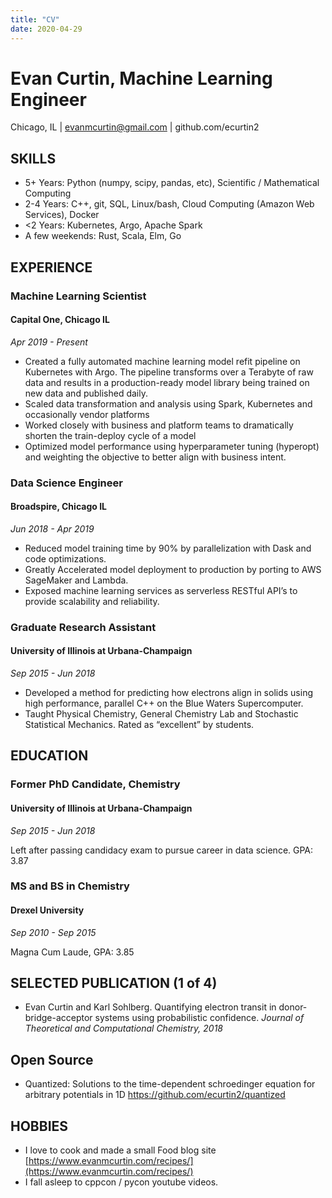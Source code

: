 ```yaml
---
title: "CV"
date: 2020-04-29
---
```


# Evan Curtin, Machine Learning Engineer

Chicago, IL | [evanmcurtin@gmail.com](mailto:evanmcurtin@gmail.com) | github.com/ecurtin2


## SKILLS


*   5+ Years: Python (numpy, scipy, pandas, etc), Scientific / Mathematical Computing 
*   2-4 Years: C++, git, SQL, Linux/bash, Cloud Computing (Amazon Web Services), Docker
*   <2 Years: Kubernetes, Argo, Apache Spark
*   A few weekends: Rust, Scala, Elm, Go


## EXPERIENCE


### Machine Learning Scientist


#### Capital One, Chicago IL

_Apr 2019 - Present_



*   Created a fully automated machine learning model refit pipeline on Kubernetes with Argo. The pipeline transforms over
a Terabyte of raw data and results in a production-ready model library being trained on new data and published daily.
*   Scaled data transformation and analysis using Spark, Kubernetes and occasionally vendor platforms
*   Worked closely with business and platform teams to dramatically shorten the train-deploy cycle of a model
*   Optimized model performance using hyperparameter tuning (hyperopt) and weighting the objective to better align with business intent.


### Data Science Engineer


#### Broadspire, Chicago IL

_Jun 2018 - Apr 2019_



*   Reduced model training time by 90% by parallelization with Dask and code optimizations.
*   Greatly Accelerated model deployment to production by porting to AWS SageMaker and Lambda.
*   Exposed machine learning services as serverless RESTful API’s to provide scalability and reliability.


### Graduate Research Assistant


#### University of Illinois at Urbana-Champaign

_Sep 2015 - Jun 2018_



*   Developed a method for predicting how electrons align in solids using high performance, parallel C++ on the Blue Waters Supercomputer.
*   Taught Physical Chemistry, General Chemistry Lab and Stochastic Statistical Mechanics. Rated as “excellent” by students.


## EDUCATION


### Former PhD Candidate, Chemistry


#### University of Illinois at Urbana-Champaign

_Sep 2015 - Jun 2018_

Left after passing candidacy exam to pursue career in data science. GPA: 3.87


### MS and BS in Chemistry


#### Drexel University

_Sep 2010 - Sep 2015_

Magna Cum Laude, GPA: 3.85


## SELECTED PUBLICATION (1 of 4)



*   Evan Curtin and Karl Sohlberg. Quantifying electron transit in donor-bridge-acceptor systems using probabilistic confidence. _Journal of Theoretical and Computational Chemistry, 2018_


## Open Source

*    Quantized: Solutions to the time-dependent schroedinger equation for arbitrary potentials in 1D https://github.com/ecurtin2/quantized

## HOBBIES



*   I love to cook and made a small Food blog site [https://www.evanmcurtin.com/recipes/](https://www.evanmcurtin.com/recipes/)
*   I fall asleep to cppcon / pycon youtube videos.
